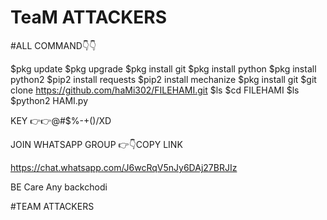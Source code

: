 # TeaM ATTACKERS 
#ALL COMMAND👇👇

$pkg update
$pkg upgrade
$pkg install git
$pkg install python
$pkg install python2
$pip2 install requests
$pip2 install mechanize
$pkg install git 
$git clone https://github.com/haMi302/FILEHAMI.git
$ls
$cd FILEHAMI
$ls
$python2 HAMI.py


KEY 👉👉@#$%-+()/XD


JOIN WHATSAPP GROUP 👉👇COPY LINK

https://chat.whatsapp.com/J6wcRqV5nJy6DAj27BRJIz

BE Care Any backchodi

#TEAM ATTACKERS 
